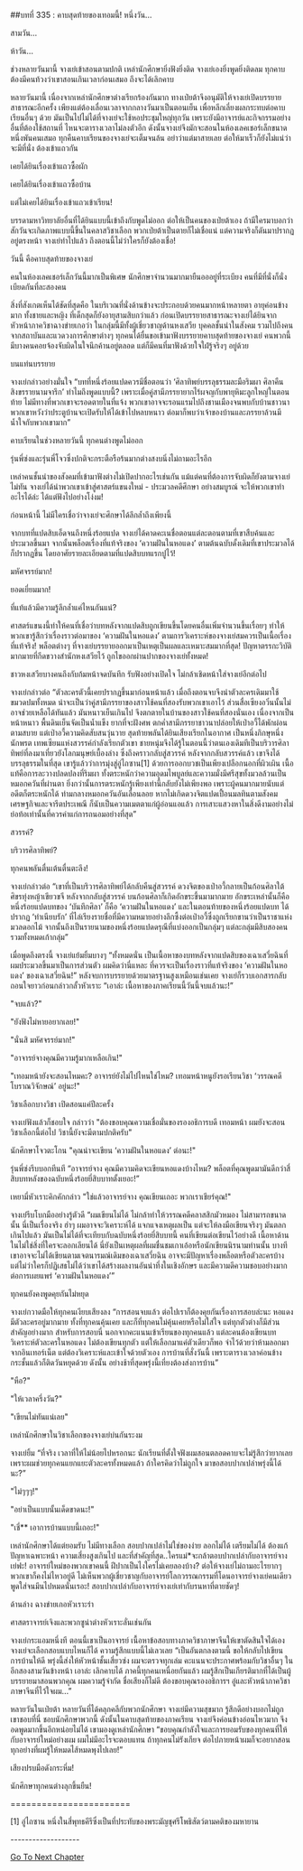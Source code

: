 ##บทที่ 335 : คาบสุดท้ายของเทอมนี้!
หนึ่งวัน…

สามวัน…

ห้าวัน…

ช่วงหลายวันมานี้ จางเย่เข้าสอนตามปกติ เหล่านักศึกษายิ่งฟังยิ่งติด จางเย่เองยิ่งพูดยิ่งติดลม ทุกคาบต้องมีคนท้วงว่าเขาสอนเกินเวลาก่อนเสมอ ถึงจะได้เลิกคาบ

หลายวันมานี้ เนื่องจากเหล่านักศึกษาต่างเรียกร้องกันมาก ทางเป่ยต้าจึงอนุมัติให้จางเย่เปิดบรรยายสาธารณะอีกครั้ง เพียงแต่ต้องเลื่อนเวลาจากกลางวันมาเป็นตอนเย็น เพื่อหลีกเลี่ยงผลกระทบต่อคาบเรียนอื่นๆ ด้วย มันเป็นไปไม่ได้ที่จางเย่จะใช้หอประชุมใหญ่ทุกวัน เพราะยังมีอาจารย์และกิจกรรมอย่างอื่นที่ต้องใช้สถานที่ ไหนจะตารางเวลาไม่ลงตัวอีก ดังนั้นจางเย่จึงมักจะสอนในห้องเลคเชอร์เล็กขนาดหนึ่งพันคนเสมอ ทุกคืนคาบเรียนของจางเย่จะเต็มจนล้น อย่าว่าแต่มาสายเลย ต่อให้มาเร็วก็ยังไม่แน่ว่าจะมีที่นั่ง ต้องเข้าแถวกัน

เคยได้ยินเรื่องเข้าแถวซื้อผัก

เคยได้ยินเรื่องเข้าแถวซื้อบ้าน

แต่ไม่เคยได้ยินเรื่องเข้าแถวเข้าเรียน!

บรรดามหาวิทยาลัยอื่นที่ได้ยินแบบนี้เข้าถึงกับพูดไม่ออก ต่อให้เป็นคนของเป่ยต้าเอง ถ้ามีใครมาบอกว่าสักวันจะเกิดภาพแบบนี้ขึ้นในคลาสวิชาเลือก พวกเป่ยต้าเป็นตายก็ไม่เชื่อแน่ แต่ความจริงก็ดันมาปรากฏอยู่ตรงหน้า จางเย่ทำไปแล้ว ถึงตอนนี้ไม่ว่าใครก็ยังต้องเชื่อ!

วันนี้ คือคาบสุดท้ายของจางเย่

คนในห้องเลคเชอร์เล็กวันนี้มากเป็นพิเศษ นักศึกษาจำนวนมากมายืนอออยู่ที่ระเบียง คนที่มีที่นั่งก็นั่งเบียดกันที่ละสองคน

สิ่งที่สังเกตเห็นได้ชัดที่สุดคือ ในบริเวณที่นั่งด้านข้างจะประกอบด้วยคนมากหน้าหลายตา อายุค่อนข้างมาก ทั้งชายและหญิง ที่เด็กสุดก็ยังอายุสามสิบกว่าแล้ว ก่อนเปิดบรรยายสาธารณะจางเย่ได้ยินจากหัวหน้าภาควิชาฉางข่ายเกอว่า ในกลุ่มนี้มีทั้งผู้เชี่ยวชาญด้านหงเสวีย บุคคลชั้นนำในสังคม รวมไปถึงคนจากสถาบันและแวดวงการศึกษาต่างๆ ทุกคนได้ยื่นขอเข้ามาฟังบรรยายคาบสุดท้ายของจางเย่ คนพวกนี้มีบางคนคอยจ้องจับผิดในใจนึกค้านอยู่ตลอด แต่ก็มีคนที่มาฟังด้วยใจใฝ่รู้จริงๆ อยู่ด้วย

บนแท่นบรรยาย

จางเย่กล่าวอย่างมั่นใจ “บทที่หนึ่งร้อยแปดควรมีชื่อตอนว่า ‘ศิลาทิพย์บรรลุธรรมละมือริมผา ศิลาคืนสิงขรรายนามจารึก’ ทำไมถึงพูดแบบนี้? เพราะเมื่อคู่สามีภรรยายากไร้ผจญกับพายุหิมะลูกใหญ่ในตอนท้าย ไม่มีทางที่พวกเขาจะรอดตายในที่แจ้ง พวกเขาอาจจะรอนแรมไปถึงชานเมืองจนพบกับบ้านชาวนา พวกเขาหวังว่าประตูบ้านจะเปิดรับให้ได้เข้าไปหลบหนาว ต่อมาก็พบว่าเจ้าของบ้านและภรรยาล้วนมีน้ำใจกับพวกเขามาก”

คาบเรียนในช่วงหลายวันนี้ ทุกคนต่างพูดไม่ออก

รุ่นพี่ซ่งและรุ่นพี่โจวซึ่งปกติจะกระตือรือร้นมากต่างสงบนิ่งไม่ถามอะไรอีก

เหล่าคนชั้นนำของสังคมที่เข้ามาฟังต่างไม่เปิดปากอะไรเช่นกัน แม้แต่คนที่ต้องการจับผิดก็ยังตามจางเย่ไม่ทัน จางเย่ได้นำพวกเขาเข้าสู่ศาสตร์แขนงใหม่ - ประมวลคดีศึกษา อย่างสมบูรณ์ จะให้พวกเขาทำอะไรได้ล่ะ ได้แต่ฟังไปอย่างโง่งม!

ก่อนหน้านี้ ไม่มีใครเชื่อว่าจางเย่จะศึกษาได้ลึกล้ำถึงเพียงนี้

จากบทที่แปดสิบเอ็ดจนถึงหนึ่งร้อยแปด จางเย่ได้คาดคะเนชื่อตอนแต่ละตอนตามที่เขาสืบค้นและประมวลขึ้นมา จากนั้นพล็อตเรื่องที่แท้จริงของ ‘ความฝันในหอแดง’ ตามต้นฉบับดั้งเดิมที่เขาประมวลได้ก็ปรากฏขึ้น โดยอาศัยรายละเอียดตามที่แปดสิบบทแรกปูไว้!

มหัศจรรย์มาก!

ยอดเยี่ยมมาก!

ที่แท้แล้วมีความรู้ลึกล้ำแค่ไหนกันแน่?

ศาสตร์แขนงนี้ทำให้คนที่เชื่อว่าบทหลังจากแปดสิบถูกเขียนขึ้นโดยคนอื่นเพิ่มจำนวนขึ้นเรื่อยๆ ทำให้พวกเขารู้สึกว่าเรื่องราวต่อมาของ ‘ความฝันในหอแดง’ ตามการวิเคราะห์ของจางเย่สมควรเป็นเนื้อเรื่องที่แท้จริง! พล็อตต่างๆ ที่จางเย่บรรยายออกมาเป็นเหตุเป็นผลและเหมาะสมมากที่สุด! ปัญหาตรรกะวิบัติมากมายที่กีดขวางสำนักหงเสวียไว้ ถูกไขออกผ่านปากของจางเย่ทั้งหมด!

ชาวหงเสวียบางคนถึงกับก้มหน้าจดบันทึก รับฟังอย่างเปิดใจ ไม่กล้าเชิดหน้าใส่จางเย่อีกต่อไป

จางเย่กล่าวต่อ “ตัวละครตัวนี้เคยปรากฏขึ้นมาก่อนหน้าแล้ว เมื่อถึงตอนจบจึงนำตัวละครเดิมมาใช้ขมวดปมทั้งหมด น่าจะเป็นว่าคู่สามีภรรยาของสาวใช้คนที่สองรับพวกเขาเอาไว้ ส่วนสื่อเซียงอวิ๋นนั้นไม่อาจช่วยเหลือได้ทันแล้ว มันหนาวเย็นเกินไป จึงตกตายในบ้านของสาวใช้คนที่สองนั่นเอง เนื่องจากเป็นหน้าหนาว พื้นดินเย็นจัดเป็นน้ำแข็ง ยากที่จะฝังศพ ตกค่ำสามีภรรยาชาวนาปล่อยให้เป่าอวี้ได้พักผ่อนตามสบาย แต่เป่าอวี้ความคิดสับสนวุ่นวาย สุดท้ายพลันได้ยินเสียงเรียกในอากาศ เป็นหนึ่งภิกษุหนึ่งนักพรต เทพเซียนแห่งสวรรค์กำลังเรียกตัวเขา ชายหนุ่มจึงได้รู้ในตอนนี้ว่าตนเองเดิมทีเป็นบริวารศิลาทิพย์ที่ลงมาเที่ยวยังโลกมนุษย์เบื้องล่าง ซึ่งถึงคราวกลับสู่สวรรค์ หลังจากกลับสวรรค์แล้ว เขาจึงได้บรรลุธรรมในที่สุด เขารู้แล้วว่าการมุ่งสู่อู่ไถซาน[1] ด้วยการออกบวชเป็นเพียงเปลือกนอกที่ผิวเผิน เนื้อแท้คือการละวางปลดปลงที่ริมผา ทั้งตระหนักว่าความอุดมไพบูลย์และความมั่งมีศรีสุขทั้งมวลล้วนเป็นหมอกควันที่ผ่านตา ยิ่งกว่านั้นการตระหนักรู้เพียงเท่านี้กลับยังไม่เพียงพอ เพราะผู้คนมากมายนับแต่อดีตก็ตระหนักได้ ท่ามกลางหมอกควันอันเลื่อนลอย หากไม่เกิดดวงจิตแปดเปื้อนมลทินตามสังคม เศรษฐกิจและจารีตประเพณี ก็นับเป็นความเมตตาแก่ผู้อ่อนแอแล้ว การเสาะแสวงหาในสิ่งดีงามอย่างไม่ย่อท้อเท่านั้นที่ควรค่าแก่การถนอมอย่างที่สุด”

สวรรค์?

บริวารศิลาทิพย์?

ทุกคนพลันตื่นเต้นตื่นตะลึง!

จางเย่กล่าวต่อ “เขาที่เป็นบริวารศิลาทิพย์ได้กลับคืนสู่สวรรค์ ดวงจิตของเป่าอวี้กลายเป็นก้อนศิลาใต้ศิขรทุ่งหญ้าเขียวขจี หลังจากกลับสู่สวรรค์ บนก้อนศิลาก็เกิดอักขระขึ้นมามากมาย อักขระเหล่านั้นก็คือหนึ่งร้อยแปดบทของ ‘บันทึกศิลา’ ก็คือ ‘ความฝันในหอแดง’ และในตอนท้ายของหนึ่งร้อยแปดบท ได้ปรากฏ ‘ทำเนียบรัก’ ที่ไล่เรียงรายชื่อที่มีความหมายอย่างลึกซึ้งต่อเป่าอวี้ซึ่งถูกเรียกขานว่าเป็นราชาแห่งมวลดอกไม้ จากนั้นถึงเป็นรายนามของหนึ่งร้อยแปดดรุณีที่แบ่งออกเป็นกลุ่มๆ แต่ละกลุ่มมีสิบสองคน รวมทั้งหมดเก้ากลุ่ม”

เมื่อพูดถึงตรงนี้ จางเย่แย้มยิ้มบางๆ “ทั้งหมดนั่น เป็นเนื้อหาของบทหลังจากแปดสิบของเฉาเสวี่ยฉินที่ผมประมวลขึ้นมาเป็นการส่วนตัว ผมคิดว่านี่แหละ ที่ควรจะเป็นเรื่องราวที่แท้จริงของ ‘ความฝันในหอแดง’ ของเฉาเสวี่ยฉิน!” หลังจบการบรรยายด้วยมาตรฐานสูงเหมือนเช่นเคย จางเย่ก็รวบเอกสารกลับ ถอนใจยาวก่อนกล่าวกลั้วหัวเราะ “เอาล่ะ เนื้อหาของภาคเรียนนี้วันนี้จบแล้วนะ!”

"จบแล้ว?"

"ยังฟังไม่หายอยากเลย!"

"นั่นสิ มหัศจรรย์มาก!"

"อาจารย์จางคุณมีความรู้มากเหลือเกิน!"

"เทอมหน้ายังจะสอนไหมคะ? อาจารย์ยังไม่ไปไหนใช่ไหม? เทอมหน้าหนูยังรอเรียนวิชา ‘วรรณคดีโบราณวิจักษณ์’ อยู่นะ!"

วิชาเลือกบางวิชา เปิดสอนแค่ปีละครั้ง

จางเย่ฟังแล้วก็ชอบใจ กล่าวว่า "ต้องขอบคุณความเชื่อมั่นของรองอธิการบดี เทอมหน้า ผมยังจะสอนวิชาเลือกนี้ต่อไป วิชานี้ยังจะมีตามปกติครับ"

นักศึกษาโจวตะโกน "คุณน่าจะเขียน ‘ความฝันในหอแดง’ ต่อนะ!"

รุ่นพี่ซ่งรีบบอกทีนที “อาจารย์จาง คุณมีความคิดจะเขียนหอแดงบ้างไหม? พล็อตที่คุณพูดมามันดีกว่าสี่สิบบทหลังของฉบับหนึ่งร้อยยี่สิบบาทตั้งเยอะ!”

เหยามี่หัวเราะคิกคักกล่าว "ใช่แล้วอาจารย์จาง คุณเขียนเถอะ พวกเราเชียร์คุณ!"

จางเย่รีบโบกมืออย่างรู้ตัวดี “ผมเขียนไม่ได้ ไม่กล้าทำให้วรรณคดีคลาสสิกมัวหมอง ไม่สามารถขนาดนั้น นี่เป็นเรื่องจริง ฮ่าๆ ผมอาจจะวิเคราะห์ได้ แจกแจงเหตุผลเป็น แต่จะให้ลงมือเขียนจริงๆ มันตลกเกินไปแล้ว มันเป็นไม่ได้ที่จะเทียบกับฉบับหนึ่งร้อยยี่สิบบทนี้ คนที่เขียนต่อเขียนไว้อย่างดี เนื้อหาด้านในไม่ใช่สิ่งที่ใครจะลอกเลียนได้ นี่ยังเป็นเหตุผลที่ผมชื่นชมเกาเอ้อหรือนักเขียนนิรนามท่านนั้น บางทีเขาอาจจะไม่ได้เขียนตามเจตนารมณ์เดิมของเฉาเสวี่ยฉิน อาจจะมีปัญหาเรื่องพล็อตหรือตัวละครบ้าง แต่ไม่ว่าใครก็ปฏิเสธไม่ได้ว่าเขาได้สร้างผลงานอันน่าทึ่งในเชิงอักษร และมีความดีความชอบอย่างมากต่อการเผยแพร่ ‘ความฝันในหอแดง’”

ทุกคนยังคงพูดคุยกันไม่หยุด

จางเย่กวาดมือให้ทุกคนเงียบเสียงลง “การสอนจบแล้ว ต่อไปเราก็ต้องคุยกันเรื่องการสอบล่ะนะ หอแดงมีตัวละครอยู่มากมาย ทั้งที่ทุกคนคุ้นเคย และก็ที่ทุกคนไม่คุ้นเคยหรือไม่ใส่ใจ แต่ทุกตัวต่างก็มีส่วนสำคัญอย่างมาก สำหรับการสอบนี่ นอกจากคะแนนเข้าเรียนของทุกคนแล้ว แต่ละคนต้องเขียนบทวิเคราะห์ตัวละครในหอแดง ไม่ต้องเขียนทุกตัว แต่ให้เลือกมาแค่ตัวเดียวก็พอ จำไว้ด้วยว่าห้ามลอกมาจากอินเทอร์เน็ต แต่ต้องวิเคราะห์และเข้าใจด้วยตัวเอง การบ้านที่สั่งวันนี้ เพราะตารางเวลาค่อนข้างกระชั้นแล้วก็ติดวันหยุดด้วย ดังนั้น อย่างช้าที่สุดพรุ่งนี้เที่ยงต้องส่งการบ้าน”

"หือ?"

"ให้เวลาครึ่งวัน?"

"เขียนไม่ทันแน่เลย"

เหล่านักศึกษาในวิชาเลือกของจางเย่บ่นกันระงม

จางเย่ยิ้ม “ที่จริง เวลาที่ให้ไม่น้อยไปหรอกนะ นักเรียนที่ตั้งใจฟังผมสอนตลอดคาบจะไม่รู้สึกว่ายากเลย เพราะผมช่วยทุกคนแยกแยะตัวละครทั้งหมดแล้ว ถ้าใครคิดว่าไม่ถูกใจ มาขอสอบปากเปล่าพรุ่งนี้ได้นะ?”

"ไม่ๆๆๆ!"

"อย่าเป็นแบบนั้นเด็ดขาดนะ!"

"เชี่** เอาการบ้านแบบนี้เถอะ!"

เหล่านักศึกษาได้แต่ยอมรับ ไม่มีทางเลือก สอบปากเปล่าไม่ใช่ของง่าย ลอกไม่ได้ เตรียมไม่ได้ ต้องแก้ปัญหาเฉพาะหน้า ความเสี่ยงสูงเกินไป และที่สำคัญที่สุด..ใครแม่*จะกล้าตอบปากเปล่ากับอาจารย์จางเย่ฟะ! อาจารย์ใหม่ของพวกเขาคนนี้ ฝีปากเป็นไงใครไม่เคยลองบ้าง? ต่อให้จางเย่ไม่ถามอะไรยากๆ พวกเขาก็คงไม่ไหวอยู่ดี ไม่เห็นพวกผู้เชี่ยวชาญกับอาจารย์โลกวรรณกรรมที่โดนอาจารย์จางเย่คนเดียวพูดใส่จนมึนไปหมดนั่นเรอะ! สอบปากเปล่ากับอาจารย์จางเย่เท่ากับรนหาที่ตายชัดๆ!

ด้านล่าง ฉางข่ายเกอหัวเราะร่า

ศาสตราจารย์เจิงและพวกซูน่าต่างหัวเราะลั่นเช่นกัน

จางเย่กระแอมหนึ่งที ตอนนี้เขาเป็นอาจารย์ เนื้อหาข้อสอบทางภาควิชาภาษาจีนให้เขาตัดสินใจได้เอง จางเย่จะเลือกสอบแบบไหนก็ได้ ความรู้สึกแบบนี้ไม่เลวเลย “เป็นอันตกลงตามนี้ ขอให้กลับไปเขียนการบ้านให้ดี พรุ่งนี้ส่งให้หัวหน้าชั้นเสี่ยวซ่ง ผมจะตรวจทุกเล่ม คะแนนจะประกาศพร้อมกับวิชาอื่นๆ ในอีกสองสามวันข้างหน้า เอาล่ะ เลิกคาบได้ ภาคนี้ทุกคนเหนื่อยกันแล้ว ผมรู้สึกเป็นเกียรติมากที่ได้เป็นผู้บรรยายมาสอนพวกคุณ ผมความรู้จำกัด ชื่อเสียงก็ไม่ดี ต้องขอบคุณรองอธิการฯ อู๋และหัวหน้าภาควิชาภาษาจีนที่ไว้ใจผม…”

หลายวันในเป่ยต้า หลายวันที่ได้คลุกคลีกับพวกนักศึกษา จางเย่มีความสุขมาก รู้สึกดีอย่างบอกไม่ถูก เขาชอบที่นี่ ชอบนักศึกษาพวกนี้ ดังนั้นในคาบสุดท้ายของภาคเรียน จางเย่จึงค่อนข้างอ่อนไหวมาก จึงอดพูดมากขึ้นอีกหน่อยไม่ได้ เขามองดูเหล่านักศึกษา “ขอบคุณกำลังใจและการยอมรับของทุกคนที่ให้กับอาจารย์ใหม่อย่างผม ผมไม่มีอะไรจะตอบแทน ถ้าทุกคนไม่รังเกียจ ต่อไปภายหน้าผมก็จะอยากสอนทุกอย่างที่ผมรู้ให้หมดไส้หมดพุงไปเลย!”

เสียงปรบมือดังกระหึ่ม!

นักศึกษาทุกคนต่างลุกขึ้นยืน!


=======================

[1] อู่ไถซาน หนึ่งในสี่พุทธคีรีซึ่งเป็นที่ประทับของพระมัญชุศรีโพธิสัตว์ตามคติของมหายาน

*-*-*-*-*-*-*-*-*-*-*-*-*-*-*-*-*-*-*-*


[Go To Next Chapter]( ./36.md)
